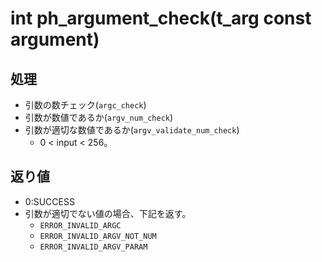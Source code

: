 # int ph_argument_check(t_arg const argument)
## 処理
- 引数の数チェック(`argc_check`)
- 引数が数値であるか(`argv_num_check`)
- 引数が適切な数値であるか(`argv_validate_num_check`)
	- 0 < input < 256。
## 返り値
- 0:SUCCESS
- 引数が適切でない値の場合、下記を返す。
	- `ERROR_INVALID_ARGC`
	- `ERROR_INVALID_ARGV_NOT_NUM`
	- `ERROR_INVALID_ARGV_PARAM`
